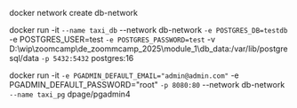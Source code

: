 <!-- command to create network on which we can create containers that can communicate with each other. -->
docker network create db-network


<!-- command to deploy postgres docker container  -->
docker run -it `
--name taxi_db `
--network db-network `
-e POSTGRES_DB=testdb `
-e POSTGRES_USER=test `
-e POSTGRES_PASSWORD=test `
-v D:\wip\zoomcamp\de_zoommcamp_2025\module_1\db_data:/var/lib/postgresql/data `
-p 5432:5432 `
postgres:16


<!-- command to deploy PGADMIN  -->
docker run -it `
-e PGADMIN_DEFAULT_EMAIL="admin@admin.com" `
-e PGADMIN_DEFAULT_PASSWORD="root" `
-p 8080:80 `
--network db-network `
--name taxi_pg `
dpage/pgadmin4
